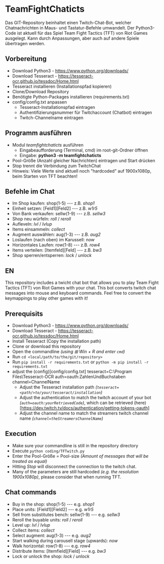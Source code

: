 # TeamFightChaticts

Das GIT-Repository beinhaltet einen Twitch-Chat-Bot, welcher Chatnachrichten in Maus- und Tastatur-Befehle umwandelt. Der Python3-Code ist aktuell für das Spiel Team Fight Tactics (TFT) von Riot Games ausgelegt. Kann durch Anpassungen, aber auch auf andere Spiele übertragen werden. 

## Vorbereitung

* Download Python3 - https://www.python.org/downloads/
* Download Tesseract - https://tesseract-ocr.github.io/tessdoc/Home.html
* Tesseract installieren (Installationspfad kopieren)
* Clone/Download Repository
* Benötigte Python-Packages installieren (requirements.txt)
* config/config.txt anpassen
  * Tesseract-Installationspfad eintragen
  * Authentifizierungsnummer für Twitchaccount (Chatbot) eintragen
  * Twitch-Channelname eintragen

## Programm ausführen

* Modul *teamfightchaticts* ausführen 
  * Eingabeaufforderung (Terminal, cmd) im root-git-Ordner öffnen
  * Eingabe: **python3 -m teamfightchaticts**
* Pool-Größe (Anzahl gleicher Nachrichten) eintragen und Start drücken
* Stop trennt die Verbindung zum TwitchChat
* Hinweis: Viele Werte sind aktuell noch "hardcoded" auf 1900x1080p, beim Starten von TFT beachten!

## Befehle im Chat

* Im Shop kaufen: shop(1-5) --- z.B. *shop1*
* Einheit setzen: [Feld1][Feld2] --- z.B. *w1r5*
* Von Bank verkaufen: sellw(1-9) --- z.B. *sellw3*
* Shop neu würfeln: *roll* / *reroll*
* Aufleveln: *lvl* / *lvlup*
* Items einsammeln: *collect*
* Augment auswählen: aug(1-3) --- z.B. *aug2*
* Loslaufen (nach oben) im Karussell: *now*
* Horizontales Laufen: row(1-8) --- z.B. *row4*
* Items verteilen: [Itemfeld][Feld] --- z.B. *bw3*
* Shop sperren/entsperren: *lock* / *unlock*

## EN
This repository includes a twicht chat bot that allows you to play Team Fight Tactics (TFT) von Riot Games with your chat.
This bot converts twitch chat messages into mouse and keyboard commands.
Feel free to convert the keymappings to play other games with it!
## Prerequisits

* Download Python3 - https://www.python.org/downloads/
* Download Tesseract - https://tesseract-ocr.github.io/tessdoc/Home.html
* Install Tesseract (Copy the installation path)
* Clone or download this repository
* Open the commandline _(using ⊞ Win + R and enter `cmd`)_
* Run `cd <local/path/to/the/git/repository>`
* Run `pip install -r requirements.txt` or `python -m pip install -r requirements.txt`
* adjust the (config)[config/config.txt]
  tesseract=C:\Program Files\Tesseract-OCR
auth=oauth:ZahlenUndBuchstaben
channel=ChannelName
  * Adjust the Tesseract installation path _(`tesseract=<path/>to/your/tesseract/installation`)_
  * Adjust the authentication to match the twitch account of your bot _(`auth=oauth:yourRetrievedCode`)_, which can be retrieved (here)[https://dev.twitch.tv/docs/authentication/getting-tokens-oauth]
  * Adjust the channel name to match the streamers twitch channel name _(`channel=theStreamersChannelName`)_

## Execution

* Make sure your commandline is still in the repository directory
* Execute `python coding/TFTwitch.py`
* Enter the Pool-Größe = Pool-size _(Amount of messages that will be treated as equal)_
* Hitting *Stop* will disconnect the connection to the twitch chat.
* Many of the parameters are still hardcoded _(e.g. the resolution 1900x1080p)_, please consider that when running TFT.
## Chat commands

* Buy in the shop: shop(1-5) --- e.g. *shop1*
* Place units: [Field1][Field2] --- e.g. *w1r5*
* Sell from substitutes bench: sellw(1-9) --- e.g. *sellw3*
* Reroll the buyable units: *roll* / *reroll*
* Level up: *lvl* / *lvlup*
* Collect items: *collect*
* Select augment: aug(1-3) --- e.g. *aug2*
* Start walking during carousell stage (upwards): *now*
* Walk horizontal: row(1-8) --- e.g. *row4*
* Distribute items: [Itemfield][Field] --- e.g. *bw3*
* Lock or unlock the shop: *lock* / *unlock*
